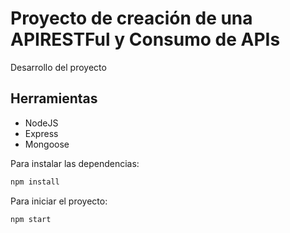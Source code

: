 ﻿# Proyecto de creación de una APIRESTFul y Consumo de APIs
Desarrollo del proyecto

## Herramientas

- NodeJS
- Express
- Mongoose

Para instalar las dependencias:

```bash
npm install
```

Para iniciar el proyecto:

```bash
npm start
```
